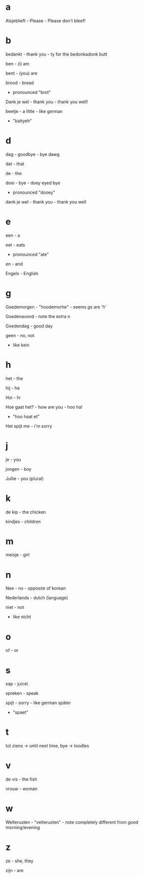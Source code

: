 # a

Alsjeblieft - Please - Please don't bleef!

# b

bedankt - thank you - ty for the bedonkadonk butt

ben - (i) am

bent - (you) are

brood - bread
- pronounced "brot"

Dank je wel - thank you - thank you well!

beetje - a little - like german
- "baityeh"

# d

dag - goodbye - bye dawg

dat - that

de - the

doei - bye - doey eyed bye
  - pronounced "dooey"

dank je wel - thank you - thank you well

# e

een - a

eet - eats
- pronounced "ate"

en - and

Engels - English

# g

Goedemorgen - "hoodemorhe" - seems gs are 'h'

Goedenavond - note the extra n

Goedendag - good day

geen - no, not
- like kein

# h

het - the

hij - he

Hoi - hi

Hoe gaat het? - how are you - hoo ha!
- "hoo haat et"

Het spijt me - i'm sorry

# j

je - you

jongen - boy

Jullie - you (plural)

# k

de kip - the chicken

kindjes - children

# m

meisje - girl

# n

Nee - no - opposite of korean

Nederlands - dutch (language)

niet - not
- like nicht

# o

of - or

# s

sap - juice\

spreken - speak

spijt - sorry - like german später
- "spaet"

# t

tot ziens -> until next time, bye -> toodles

# v

de vis - the fish

vrouw - woman

# w

Welterusten - "velterusten" - note completely different from good morning/evening

# z

ze - she, they

zijn - are